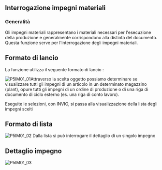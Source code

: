 ## Interrogazione impegni materiali
### Generalità
Gli impegni materiali rappresentano i materiali necessari per l'esecuzione della produzione e generalmente corrispondono alla distinta del documento.
Questa funzione serve per l'interrogazione degli impegni materiali.

## Formato di lancio
La funzione utilizza il seguente formato di lancio : 

![P5IM01_01](http://doc.smeup.com/immagini/MBDOC_OGG-P_P5IM01/P5IM01_01.png)Attraverso la scelta oggetto possiamo determinare se visualizzare tutti gli impegni di un articolo in un determinato magazzino (plant), opure tutti gli impegni di un ordine di produzione o di una riga di documento di ciclo esterno (es. una riga di conto lavoro).

Eseguite le selezioni, con INVIO, si passa alla visualizzazione della lista degli impegni scelti

## Formato di lista
![P5IM01_02](http://doc.smeup.com/immagini/MBDOC_OGG-P_P5IM01/P5IM01_02.png)
Dalla lista si può interrogare il dettaglio di un singolo impegno

## Dettaglio impegno
![P5IM01_03](http://doc.smeup.com/immagini/MBDOC_OGG-P_P5IM01/P5IM01_03.png)